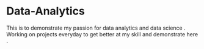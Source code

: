 # Data-Analytics
This is to demonstrate my passion for data analytics and data science . Working on projects everyday to get better at my skill and demonstrate here . 
